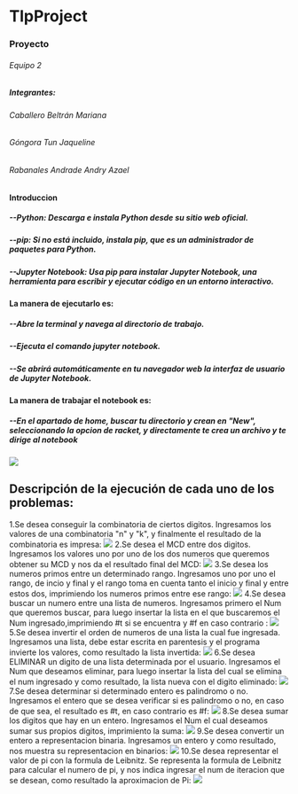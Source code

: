 # TlpProject
### Proyecto
###### Equipo 2
##### Integrantes:
###### Caballero Beltrán Mariana
###### Góngora Tun Jaqueline
###### Rabanales Andrade Andry Azael
#### Introduccion
##### --Python: Descarga e instala Python desde su sitio web oficial.

##### --pip: Si no está incluido, instala pip, que es un administrador de paquetes para Python.

##### --Jupyter Notebook: Usa pip para instalar Jupyter Notebook, una herramienta para escribir y ejecutar código en un entorno interactivo.
#### La manera de ejecutarlo es:
##### --Abre la terminal y navega al directorio de trabajo.
##### --Ejecuta el comando jupyter notebook.
##### --Se abrirá automáticamente en tu navegador web la interfaz de usuario de Jupyter Notebook.
#### La manera de trabajar el notebook es:
##### --En el apartado de home, buscar tu directorio y crean en "New", seleccionando la opcion de racket, y directamente te crea un archivo y te dirige al notebook
<img src="/ImgTlp/Inicio.png"/>

## Descripción de la ejecución de cada uno de los problemas:
1.Se desea conseguir la combinatoria de ciertos digitos. Ingresamos los valores de una combinatoria "n" y "k", y finalmente el resultado de la combinatoria es impresa:
<img src="/ImgTlp/Ejercicio1.png"/>
2.Se desea el MCD entre dos digitos. Ingresamos los valores uno por uno de los dos numeros que queremos obtener su MCD y nos da el resultado final del MCD:
<img src="/ImgTlp/Ejercicio2.png"/>
3.Se desea los numeros primos entre un determinado rango. Ingresamos uno por uno el rango, de incio y final y el rango toma en cuenta tanto el inicio y final y entre estos dos, imprimiendo los numeros primos entre ese rango:
<img src="/ImgTlp/Ejercicio3.png"/>
4.Se desea buscar un numero entre una lista de numeros. Ingresamos primero el Num que queremos buscar, para luego insertar la lista en el que buscaremos el Num ingresado,imprimiendo #t si se encuentra y #f en caso contrario :
<img src="/ImgTlp/Ejercicio4.png"/>
5.Se desea invertir el orden de numeros de una lista la cual fue ingresada. Ingresamos una lista, debe estar escrita en parentesis y el programa invierte los valores, como resultado la lista invertida:
<img src="/ImgTlp/Ejercicio5.png"/>
6.Se desea ELIMINAR un digito de una lista determinada por el usuario. Ingresamos el Num que deseamos eliminar, para luego insertar la lista del cual se elimina el num ingresado y como resultado, la lista nueva con el digito eliminado:
<img src="/ImgTlp/Ejercicio6.png"/>
7.Se desea determinar si determinado entero es palindromo o no. Ingresamos el entero que se desea verificar si es palindromo o no, en caso de que sea, el resultado es #t, en caso contrario es #f:
<img src="/ImgTlp/Ejercicio7.png"/>
8.Se desea sumar los digitos que hay en un entero. Ingresamos el Num el cual deseamos sumar sus propios digitos, imprimiento la suma:
<img src="/ImgTlp/Ejercicio8.png"/>
9.Se desea convertir un entero a representacion binaria. Ingresamos un entero y como resultado, nos muestra su representacion en binarios:
<img src="/ImgTlp/Ejercicio9.png"/>
10.Se desea representar el valor de pi con la formula de Leibnitz. Se representa la formula de Leibnitz para calcular el numero de pi, y nos indica ingresar el num de iteracion que se desean, como resultado la aproximacion de Pi:
<img src="/ImgTlp/Ejercicio10.png"/>
